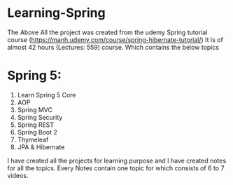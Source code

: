 # Learning-Spring
The Above All the project was created from the udemy Spring tutorial course (https://manh.udemy.com/course/spring-hibernate-tutorial/)
It is of almost 42 hours (Lectures: 559) course. Which contains the below topics
# Spring 5: 
  1. Learn Spring 5 Core
  2. AOP
  3. Spring MVC
  4. Spring Security
  5. Spring REST
  6. Spring Boot 2
  7. Thymeleaf
  8. JPA & Hibernate
 
 I have created all the projects for learning purpose and I have created notes for all the topics. Every Notes contain one topic for which consists of 6 to 7 videos. 
